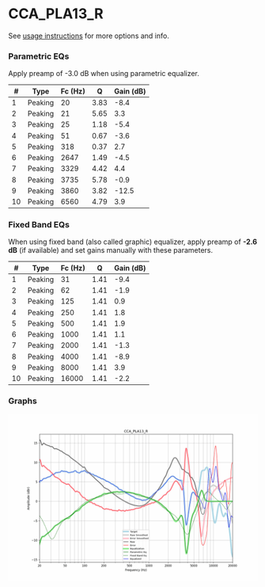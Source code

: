 # CCA_PLA13_R
See [usage instructions](https://github.com/jaakkopasanen/AutoEq#usage) for more options and info.

### Parametric EQs
Apply preamp of -3.0 dB when using parametric equalizer.

|   # | Type    |   Fc (Hz) |    Q |   Gain (dB) |
|-----|---------|-----------|------|-------------|
|   1 | Peaking |        20 | 3.83 |        -8.4 |
|   2 | Peaking |        21 | 5.65 |         3.3 |
|   3 | Peaking |        25 | 1.18 |        -5.4 |
|   4 | Peaking |        51 | 0.67 |        -3.6 |
|   5 | Peaking |       318 | 0.37 |         2.7 |
|   6 | Peaking |      2647 | 1.49 |        -4.5 |
|   7 | Peaking |      3329 | 4.42 |         4.4 |
|   8 | Peaking |      3735 | 5.78 |        -0.9 |
|   9 | Peaking |      3860 | 3.82 |       -12.5 |
|  10 | Peaking |      6560 | 4.79 |         3.9 |

### Fixed Band EQs
When using fixed band (also called graphic) equalizer, apply preamp of **-2.6 dB** (if available) and set gains manually with these parameters.

|   # | Type    |   Fc (Hz) |    Q |   Gain (dB) |
|-----|---------|-----------|------|-------------|
|   1 | Peaking |        31 | 1.41 |        -9.4 |
|   2 | Peaking |        62 | 1.41 |        -1.9 |
|   3 | Peaking |       125 | 1.41 |         0.9 |
|   4 | Peaking |       250 | 1.41 |         1.8 |
|   5 | Peaking |       500 | 1.41 |         1.9 |
|   6 | Peaking |      1000 | 1.41 |         1.1 |
|   7 | Peaking |      2000 | 1.41 |        -1.3 |
|   8 | Peaking |      4000 | 1.41 |        -8.9 |
|   9 | Peaking |      8000 | 1.41 |         3.9 |
|  10 | Peaking |     16000 | 1.41 |        -2.2 |

### Graphs
![](./CCA_PLA13_R.png)
